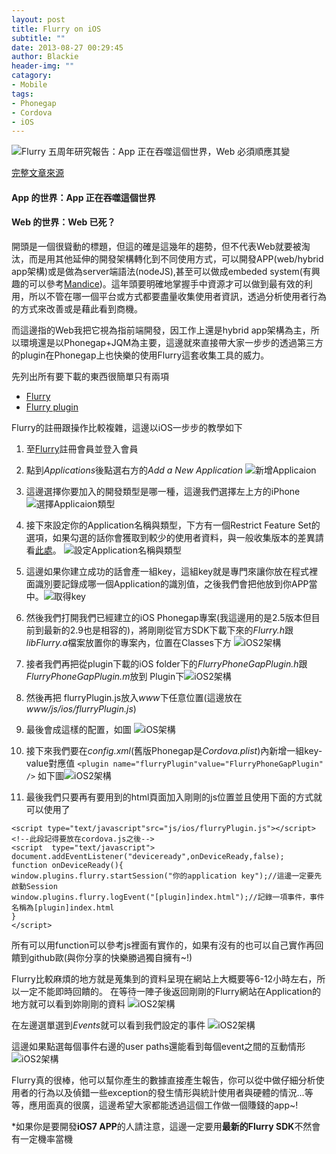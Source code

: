 ```yaml
---
layout: post
title: Flurry on iOS
subtitle: ""
date: 2013-08-27 00:29:45
author: Blackie
header-img: ""
catagory:
- Mobile
tags: 
- Phonegap 
- Cordova
- iOS
---
```


<!-- More -->

![Flurry 五周年研究報告：App 正在吞噬這個世界，Web 必須順應其變](http://dl.dropboxusercontent.com/u/20925528/%E6%8A%80%E8%A1%93Blog/blogs/20130827/1.PNG)

[完整文章來源](http://www.inside.com.tw/2013/04/08/flurry-five-year-report-it-s-an-app-world-the-just-web-lives-in-it)

#### App 的世界：App 正在吞噬這個世界
 
#### Web 的世界：Web 已死？

開頭是一個很聳動的標題，但這的確是這幾年的趨勢，但不代表Web就要被淘汰，而是用其他延伸的開發架構轉化到不同使用方式，可以開發APP(web/hybrid app架構)或是做為server端語法(nodeJS),甚至可以做成embeded system(有興趣的可以參考[Mandice](http://www.mandice.com/))。這年頭要明確地掌握手中資源才可以做到最有效的利用，所以不管在哪一個平台或方式都要盡量收集使用者資訊，透過分析使用者行為的方式來改善或是藉此看到商機。

而這邊指的Web我把它視為指前端開發，因工作上還是hybrid app架構為主，所以環境還是以Phonegap+JQM為主要，這邊就來直接帶大家一步步的透過第三方的plugin在Phonegap上也快樂的使用Flurry這套收集工具的威力。

先列出所有要下載的東西很簡單只有兩項

+ [Flurry](http://www.flurry.com/flurry-analytics.html)
+ [Flurry plugin](https://github.com/jfpsf/flurry-phonegap-plugin)

Flurry的註冊跟操作比較複雜，這邊以iOS一步步的教學如下

1. 至[Flurry](http://www.flurry.com/flurry-analytics.html)註冊會員並登入會員
2. 點到*Applications*後點選右方的*Add a New Application*
![新增Applicaion](http://dl.dropboxusercontent.com/u/20925528/%E6%8A%80%E8%A1%93Blog/blogs/20130827/2.PNG)
3. 這邊選擇你要加入的開發類型是哪一種，這邊我們選擇左上方的iPhone
![選擇Applicaion類型](http://dl.dropboxusercontent.com/u/20925528/%E6%8A%80%E8%A1%93Blog/blogs/20130827/3.PNG)
4. 接下來設定你的Application名稱與類型，下方有一個Restrict Feature Set的選項，如果勾選的話你會獲取到較少的使用者資料，與一般收集版本的差異請看[此處](http://support.flurry.com/index.php?title=Analytics/Overview/RestrictedFeatureSet)。
![設定Application名稱與類型](http://dl.dropboxusercontent.com/u/20925528/%E6%8A%80%E8%A1%93Blog/blogs/20130827/4.PNG)
5. 這邊如果你建立成功的話會產一組key，這組key就是專門來讓你放在程式裡面識別要記錄成哪一個Application的識別值，之後我們會把他放到你APP當中。![取得key](http://dl.dropboxusercontent.com/u/20925528/%E6%8A%80%E8%A1%93Blog/blogs/20130827/5.PNG)
6. 然後我們打開我們已經建立的iOS Phonegap專案(我這邊用的是2.5版本但目前到最新的2.9也是相容的)，將剛剛從官方SDK下載下來的*Flurry.h*跟*libFlurry.a*檔案放置你的專案內，位置在Classes下方
![iOS2架構](http://dl.dropboxusercontent.com/u/20925528/%E6%8A%80%E8%A1%93Blog/blogs/20130827/7.PNG)
7. 接者我們再把從plugin下載的iOS folder下的*FlurryPhoneGapPlugin.h*跟*FlurryPhoneGapPlugin.m*放到
Plugin下![iOS2架構](http://dl.dropboxusercontent.com/u/20925528/%E6%8A%80%E8%A1%93Blog/blogs/20130827/8.PNG)
8. 然後再把 flurryPlugin.js放入*www*下任意位置(這邊放在*www/js/ios/flurryPlugin.js*)
9. 最後會成這樣的配置，如圖 
![iOS架構](http://dl.dropboxusercontent.com/u/20925528/%E6%8A%80%E8%A1%93Blog/blogs/20130827/6.PNG)

10. 接下來我們要在*config.xml*(舊版Phonegap是*Cordova.plist*)內新增一組key-value對應值
`<plugin name="flurryPlugin"value="FlurryPhoneGapPlugin" />`
如下圖![iOS2架構](http://dl.dropboxusercontent.com/u/20925528/%E6%8A%80%E8%A1%93Blog/blogs/20130827/9.PNG)

11. 最後我們只要再有要用到的html頁面加入剛剛的js位置並且使用下面的方式就可以使用了


> 
    <script type="text/javascript"src="js/ios/flurryPlugin.js"></script><!--此段記得要放在cordova.js之後-->
    <script  type="text/javascript">
    document.addEventListener("deviceready",onDeviceReady,false);
    function onDeviceReady(){
    window.plugins.flurry.startSession("你的application key");//這邊一定要先啟動Session
    window.plugins.flurry.logEvent("[plugin]index.html");//記錄一項事件，事件名稱為[plugin]index.html
    }
    </script>

所有可以用function可以參考js裡面有實作的，如果有沒有的也可以自己實作再回饋到github歐(與你分享的快樂勝過獨自擁有~!)

Flurry比較麻煩的地方就是蒐集到的資料呈現在網站上大概要等6-12小時左右，所以一定不能即時回饋的。
在等待一陣子後返回剛剛的Flurry網站在Application的地方就可以看到妳剛剛的資料
![iOS2架構](http://dl.dropboxusercontent.com/u/20925528/%E6%8A%80%E8%A1%93Blog/blogs/20130827/10.PNG)

在左邊選單選到*Events*就可以看到我們設定的事件
![iOS2架構](http://dl.dropboxusercontent.com/u/20925528/%E6%8A%80%E8%A1%93Blog/blogs/20130827/11.PNG)

這邊如果點選每個事件右邊的user paths還能看到每個event之間的互動情形
![iOS2架構](http://dl.dropboxusercontent.com/u/20925528/%E6%8A%80%E8%A1%93Blog/blogs/20130827/12.PNG)

Flurry真的很棒，他可以幫你產生的數據直接產生報告，你可以從中做仔細分析使用者的行為以及偵錯一些exception的發生情形與統計使用者與硬體的情況...等等，應用面真的很廣，這邊希望大家都能透過這個工作做一個賺錢的app~!

\*如果你是要開發**iOS7 APP**的人請注意，這邊一定要用**最新的Flurry SDK**不然會有一定機率當機


